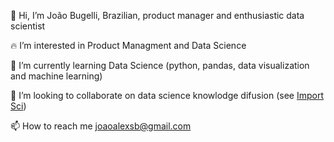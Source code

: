 👋 Hi, I’m João Bugelli, Brazilian, product manager and enthusiastic data scientist

🔥 I’m interested in Product Managment and Data Science

📖 I’m currently learning Data Science (python, pandas, data visualization and machine learning)

🌟 I’m looking to collaborate on data science knowlodge difusion (see [Import Sci](https://github.com/importsci))

📫 How to reach me joaoalexsb@gmail.com


